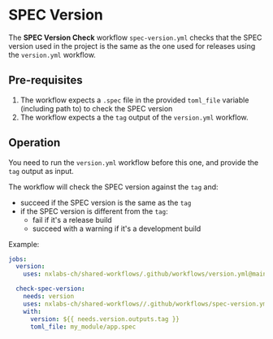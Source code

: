 # SPEC Version

The **SPEC Version Check** workflow `spec-version.yml` checks that the SPEC version used in the project is the same as the one used for releases using the `version.yml` workflow.

## Pre-requisites

1. The workflow expects a `.spec` file in the provided `toml_file` variable (including path to) to check the SPEC version
2. The workflow expects a the `tag` output of the `version.yml` workflow.

## Operation

You need to run the `version.yml` workflow before this one, and provide the `tag` output as input.

The workflow will check the SPEC version against the `tag` and:

- succeed if the SPEC version is the same as the `tag`
- if the SPEC version is different from the `tag`:
  - fail if it's a release build
  - succeed with a warning if it's a development build

Example:

```yaml
jobs:
  version:
    uses: nxlabs-ch/shared-workflows/.github/workflows/version.yml@main

  check-spec-version:
    needs: version
    uses: nxlabs-ch/shared-workflows//.github/workflows/spec-version.yml@main
    with: 
      version: ${{ needs.version.outputs.tag }}
      toml_file: my_module/app.spec
```
